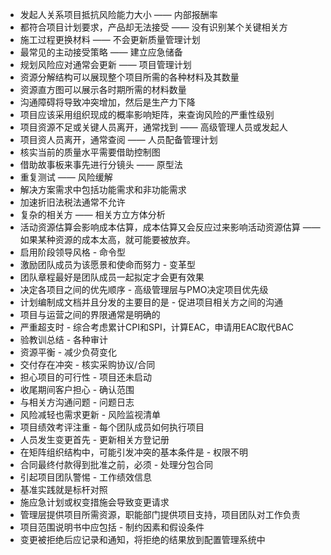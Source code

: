 * 发起人关系项目抵抗风险能力大小 —— 内部报酬率
* 都符合项目计划要求，产品却无法接受 —— 没有识别某个关键相关方
* 施工过程更换材料 —— 不会更新质量管理计划
* 最常见的主动接受策略 —— 建立应急储备
* 规划风险应对通常会更新 —— 项目管理计划
* 资源分解结构可以展现整个项目所需的各种材料及其数量
* 资源直方图可以展示各时期所需的材料数量
* 沟通障碍将导致冲突增加，然后是生产力下降
* 项目应该采用组织现成的概率影响矩阵，来查询风险的严重性级别
* 项目资源不足或关键人员离开，通常找到 —— 高级管理人员或发起人
* 项目资人员离开，通常查阅 —— 人员配备管理计划
* 核实当前的质量水平需要借助控制图
* 借助故事板来事先进行分镜头 —— 原型法
* 重复测试 —— 风险缓解
* 解决方案需求中包括功能需求和非功能需求
* 加速折旧法税法通常不允许
* 复杂的相关方 —— 相关方立方体分析
* 活动资源估算会影响成本估算，成本估算又会反应过来影响活动资源估算 —— 如果某种资源的成本太高，就可能要被放弃。
* 启用阶段领导风格 - 命令型
* 激励团队成员为该愿景和使命而努力 - 变革型
* 团队章程最好是团队成员一起拟定才会更有效果
* 决定各项目之间的优先顺序 - 高级管理层与PMO决定项目优先级
* 计划编制成文档并且分发的主要目的是 - 促进项目相关方之间的沟通
* 项目与运营之间的界限通常是明确的
* 严重超支时 - 综合考虑累计CPI和SPI，计算EAC，申请用EAC取代BAC
* 验教训总结 - 各种审计
* 资源平衡 - 减少负荷变化
* 交付存在冲突 - 核实采购协议/合同
* 担心项目的可行性 - 项目还未启动
* 收尾期间客户担心 - 确认范围
* 与相关方沟通问题 - 问题日志
* 风险减轻也需求更新 - 风险监视清单
* 项目绩效考评注重 - 每个团队成员如何执行项目
* 人员发生变更首先 - 更新相关方登记册
* 在矩阵组织结构中，可能引发冲突的基本条件是 - 权限不明
* 合同最终付款得到批准之前，必须 - 处理分包合同
* 引起项目团队警惕 - 工作绩效信息
* 基准实践就是标杆对照
* 施应急计划或权变措施会导致变更请求
* 管理层提供项目所需资源，职能部门提供项目支持，项目团队对工作负责
* 项目范围说明书中应包括 - 制约因素和假设条件
* 变更被拒绝后应记录和通知，将拒绝的结果放到配置管理系统中 
